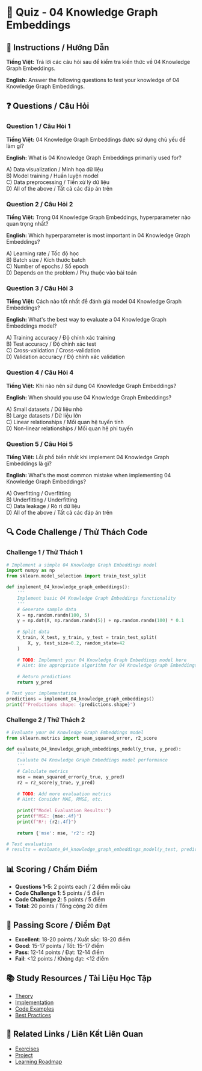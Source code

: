 # 🧠 Quiz - 04 Knowledge Graph Embeddings

## 📝 Instructions / Hướng Dẫn

**Tiếng Việt:** Trả lời các câu hỏi sau để kiểm tra kiến thức về 04 Knowledge Graph Embeddings.

**English:** Answer the following questions to test your knowledge of 04 Knowledge Graph Embeddings.

## ❓ Questions / Câu Hỏi

### Question 1 / Câu Hỏi 1
**Tiếng Việt:** 04 Knowledge Graph Embeddings được sử dụng chủ yếu để làm gì?

**English:** What is 04 Knowledge Graph Embeddings primarily used for?

A) Data visualization / Minh họa dữ liệu  
B) Model training / Huấn luyện model  
C) Data preprocessing / Tiền xử lý dữ liệu  
D) All of the above / Tất cả các đáp án trên

### Question 2 / Câu Hỏi 2
**Tiếng Việt:** Trong 04 Knowledge Graph Embeddings, hyperparameter nào quan trọng nhất?

**English:** Which hyperparameter is most important in 04 Knowledge Graph Embeddings?

A) Learning rate / Tốc độ học  
B) Batch size / Kích thước batch  
C) Number of epochs / Số epoch  
D) Depends on the problem / Phụ thuộc vào bài toán

### Question 3 / Câu Hỏi 3
**Tiếng Việt:** Cách nào tốt nhất để đánh giá model 04 Knowledge Graph Embeddings?

**English:** What's the best way to evaluate a 04 Knowledge Graph Embeddings model?

A) Training accuracy / Độ chính xác training  
B) Test accuracy / Độ chính xác test  
C) Cross-validation / Cross-validation  
D) Validation accuracy / Độ chính xác validation

### Question 4 / Câu Hỏi 4
**Tiếng Việt:** Khi nào nên sử dụng 04 Knowledge Graph Embeddings?

**English:** When should you use 04 Knowledge Graph Embeddings?

A) Small datasets / Dữ liệu nhỏ  
B) Large datasets / Dữ liệu lớn  
C) Linear relationships / Mối quan hệ tuyến tính  
D) Non-linear relationships / Mối quan hệ phi tuyến

### Question 5 / Câu Hỏi 5
**Tiếng Việt:** Lỗi phổ biến nhất khi implement 04 Knowledge Graph Embeddings là gì?

**English:** What's the most common mistake when implementing 04 Knowledge Graph Embeddings?

A) Overfitting / Overfitting  
B) Underfitting / Underfitting  
C) Data leakage / Rò rỉ dữ liệu  
D) All of the above / Tất cả các đáp án trên

## 🔍 Code Challenge / Thử Thách Code

### Challenge 1 / Thử Thách 1
```python
# Implement a simple 04 Knowledge Graph Embeddings model
import numpy as np
from sklearn.model_selection import train_test_split

def implement_04_knowledge_graph_embeddings():
    '''
    Implement basic 04 Knowledge Graph Embeddings functionality
    '''
    # Generate sample data
    X = np.random.randn(100, 5)
    y = np.dot(X, np.random.randn(5)) + np.random.randn(100) * 0.1
    
    # Split data
    X_train, X_test, y_train, y_test = train_test_split(
        X, y, test_size=0.2, random_state=42
    )
    
    # TODO: Implement your 04 Knowledge Graph Embeddings model here
    # Hint: Use appropriate algorithm for 04 Knowledge Graph Embeddings
    
    # Return predictions
    return y_pred

# Test your implementation
predictions = implement_04_knowledge_graph_embeddings()
print(f"Predictions shape: {predictions.shape}")
```

### Challenge 2 / Thử Thách 2
```python
# Evaluate your 04 Knowledge Graph Embeddings model
from sklearn.metrics import mean_squared_error, r2_score

def evaluate_04_knowledge_graph_embeddings_model(y_true, y_pred):
    '''
    Evaluate 04 Knowledge Graph Embeddings model performance
    '''
    # Calculate metrics
    mse = mean_squared_error(y_true, y_pred)
    r2 = r2_score(y_true, y_pred)
    
    # TODO: Add more evaluation metrics
    # Hint: Consider MAE, RMSE, etc.
    
    print(f"Model Evaluation Results:")
    print(f"MSE: {mse:.4f}")
    print(f"R²: {r2:.4f}")
    
    return {'mse': mse, 'r2': r2}

# Test evaluation
# results = evaluate_04_knowledge_graph_embeddings_model(y_test, predictions)
```

## 📊 Scoring / Chấm Điểm

- **Questions 1-5**: 2 points each / 2 điểm mỗi câu
- **Code Challenge 1**: 5 points / 5 điểm
- **Code Challenge 2**: 5 points / 5 điểm
- **Total**: 20 points / Tổng cộng 20 điểm

## 🎯 Passing Score / Điểm Đạt

- **Excellent**: 18-20 points / Xuất sắc: 18-20 điểm
- **Good**: 15-17 points / Tốt: 15-17 điểm  
- **Pass**: 12-14 points / Đạt: 12-14 điểm
- **Fail**: <12 points / Không đạt: <12 điểm

## 📚 Study Resources / Tài Liệu Học Tập

- [Theory](./THEORY_04_knowledge_graph_embeddings.md)
- [Implementation](./IMPLEMENTATION_04_knowledge_graph_embeddings.md)
- [Code Examples](./CODE_EXAMPLES_04_knowledge_graph_embeddings.md)
- [Best Practices](./BEST_PRACTICES_04_knowledge_graph_embeddings.md)

## 🔗 Related Links / Liên Kết Liên Quan

- [Exercises](./EXERCISES_04_knowledge_graph_embeddings.md)
- [Project](./PROJECT_04_knowledge_graph_embeddings.md)
- [Learning Roadmap](./LEARNING_ROADMAP_04_knowledge_graph_embeddings.md)
